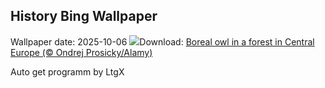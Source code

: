 ## History Bing Wallpaper
Wallpaper date: 2025-10-06
![](https://www.bing.com/th?id=OHR.TeacherOwl_EN-CA7173344502_UHD.jpg&w=1000)Download: [Boreal owl in a forest in Central Europe (© Ondrej Prosicky/Alamy)](https://www.bing.com/th?id=OHR.TeacherOwl_EN-CA7173344502_UHD.jpg)

Auto get programm by LtgX
